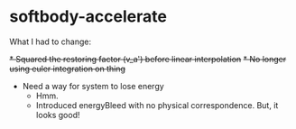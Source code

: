 # softbody-accelerate

What I had to change:

~~* Squared the restoring factor (v_a') before linear interpolation~~
~~* No longer using euler integration on thing~~
* Need a way for system to lose energy
  * Hmm.
  * Introduced energyBleed with no physical correspondence. But, it looks good!
